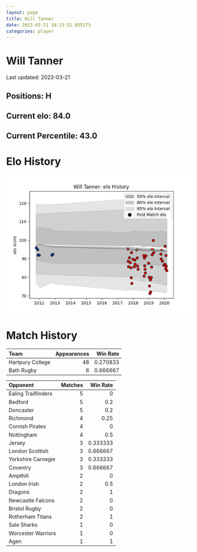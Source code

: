 ```yaml
---  
layout: page  
title: Will Tanner  
date: 2023-03-21 18:13:51.035173  
categories: player  
---
```

# Will Tanner


Last updated: 2023-03-21
## Positions: H

## Current elo: 84.0

## Current Percentile: 43.0

# Elo History


![elo history](history_WillTanner.png)
# Match History


| Team             |   Appearances |   Win Rate |
|:-----------------|--------------:|-----------:|
| Hartpury College |            48 |   0.270833 |
| Bath Rugby       |             6 |   0.666667 |

| Opponent            |   Matches |   Win Rate |
|:--------------------|----------:|-----------:|
| Ealing Trailfinders |         5 |   0        |
| Bedford             |         5 |   0.2      |
| Doncaster           |         5 |   0.2      |
| Richmond            |         4 |   0.25     |
| Cornish Pirates     |         4 |   0        |
| Nottingham          |         4 |   0.5      |
| Jersey              |         3 |   0.333333 |
| London Scottish     |         3 |   0.666667 |
| Yorkshire Carnegie  |         3 |   0.333333 |
| Coventry            |         3 |   0.666667 |
| Ampthill            |         2 |   0        |
| London Irish        |         2 |   0.5      |
| Dragons             |         2 |   1        |
| Newcastle Falcons   |         2 |   0        |
| Bristol Rugby       |         2 |   0        |
| Rotherham Titans    |         2 |   1        |
| Sale Sharks         |         1 |   0        |
| Worcester Warriors  |         1 |   0        |
| Agen                |         1 |   1        |